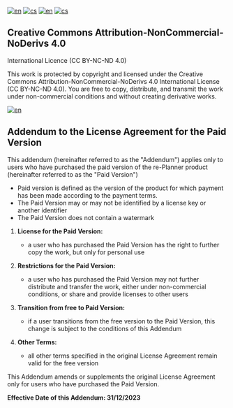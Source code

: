 [![en](https://img.shields.io/badge/lang-en-red.svg)](https://github.com/PepikVaio/reMarkable_re-Planner_suspended/tree/main?tab=License-1-ov-file)
[![cs](https://img.shields.io/badge/lang-cs-springgreen.svg)](https://github.com/PepikVaio/reMarkable_re-Planner_suspended/blob/main/.language_cs/LICENSE.cs.md)
[![en](https://img.shields.io/badge/payment-en-blue.svg)](https://github.com/PepikVaio/reMarkable_re-Planner_suspended/tree/main/PAYMENT.md)
[![cs](https://img.shields.io/badge/payment-cs-green.svg)](https://github.com/PepikVaio/reMarkable_re-Planner_suspended/blob/main/.language_cs/PAYMENT.cs.md)

## Creative Commons Attribution-NonCommercial-NoDerivs 4.0
International Licence (CC BY-NC-ND 4.0)

This work is protected by copyright and licensed under the Creative Commons Attribution-NonCommercial-NoDerivs 4.0 International License (CC BY-NC-ND 4.0). You are free to copy, distribute, and transmit the work under non-commercial conditions and without creating derivative works.

[![en](https://img.shields.io/badge/details-en-red.svg)](https://creativecommons.org/licenses/by-nc-nd/4.0/)


## Addendum to the License Agreement for the Paid Version

This addendum (hereinafter referred to as the "Addendum") applies only to users who have purchased the paid version of the re-Planner product (hereinafter referred to as the "Paid Version")
* Paid version is defined as the version of the product for which payment has been made according to the payment terms.
* The Paid Version may or may not be identified by a license key or another identifier
* The Paid Version does not contain a watermark

1. **License for the Paid Version:**
   * a user who has purchased the Paid Version has the right to further copy the work, but only for personal use

2. **Restrictions for the Paid Version:**
   * a user who has purchased the Paid Version may not further distribute and transfer the work, either under non-commercial conditions, or share and provide licenses to other users

3. **Transition from free to Paid Version:**
   * if a user transitions from the free version to the Paid Version, this change is subject to the conditions of this Addendum

4. **Other Terms:**
   * all other terms specified in the original License Agreement remain valid for the free version

This Addendum amends or supplements the original License Agreement only for users who have purchased the Paid Version.

**Effective Date of this Addendum: 31/12/2023**
